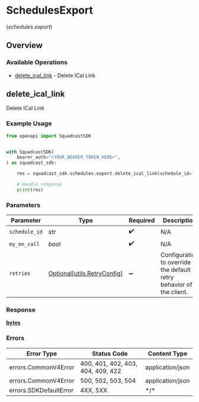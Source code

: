 # SchedulesExport
(*schedules.export*)

## Overview

### Available Operations

* [delete_ical_link](#delete_ical_link) - Delete ICal Link

## delete_ical_link

Delete ICal Link

### Example Usage

<!-- UsageSnippet language="python" operationID="Export_deleteIcalLink" method="delete" path="/v4/schedules/{scheduleID}/ical-link" -->
```python
from openapi import SquadcastSDK


with SquadcastSDK(
    bearer_auth="<YOUR_BEARER_TOKEN_HERE>",
) as squadcast_sdk:

    res = squadcast_sdk.schedules.export.delete_ical_link(schedule_id="<id>", my_on_call=True)

    # Handle response
    print(res)

```

### Parameters

| Parameter                                                           | Type                                                                | Required                                                            | Description                                                         |
| ------------------------------------------------------------------- | ------------------------------------------------------------------- | ------------------------------------------------------------------- | ------------------------------------------------------------------- |
| `schedule_id`                                                       | *str*                                                               | :heavy_check_mark:                                                  | N/A                                                                 |
| `my_on_call`                                                        | *bool*                                                              | :heavy_check_mark:                                                  | N/A                                                                 |
| `retries`                                                           | [Optional[utils.RetryConfig]](../../models/utils/retryconfig.md)    | :heavy_minus_sign:                                                  | Configuration to override the default retry behavior of the client. |

### Response

**[bytes](../../models/.md)**

### Errors

| Error Type                        | Status Code                       | Content Type                      |
| --------------------------------- | --------------------------------- | --------------------------------- |
| errors.CommonV4Error              | 400, 401, 402, 403, 404, 409, 422 | application/json                  |
| errors.CommonV4Error              | 500, 502, 503, 504                | application/json                  |
| errors.SDKDefaultError            | 4XX, 5XX                          | \*/\*                             |
